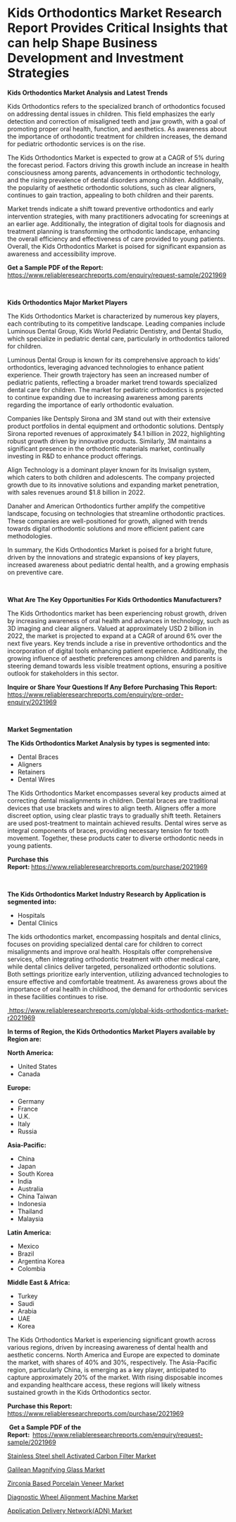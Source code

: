 <p><h1>Kids Orthodontics Market Research Report Provides Critical Insights that can help Shape Business Development and Investment Strategies</h1></p><p><strong>Kids Orthodontics Market Analysis and Latest Trends</strong></p>
<p><p>Kids Orthodontics refers to the specialized branch of orthodontics focused on addressing dental issues in children. This field emphasizes the early detection and correction of misaligned teeth and jaw growth, with a goal of promoting proper oral health, function, and aesthetics. As awareness about the importance of orthodontic treatment for children increases, the demand for pediatric orthodontic services is on the rise.</p><p>The Kids Orthodontics Market is expected to grow at a CAGR of 5% during the forecast period. Factors driving this growth include an increase in health consciousness among parents, advancements in orthodontic technology, and the rising prevalence of dental disorders among children. Additionally, the popularity of aesthetic orthodontic solutions, such as clear aligners, continues to gain traction, appealing to both children and their parents. </p><p>Market trends indicate a shift toward preventive orthodontics and early intervention strategies, with many practitioners advocating for screenings at an earlier age. Additionally, the integration of digital tools for diagnosis and treatment planning is transforming the orthodontic landscape, enhancing the overall efficiency and effectiveness of care provided to young patients. Overall, the Kids Orthodontics Market is poised for significant expansion as awareness and accessibility improve.</p></p>
<p><strong>Get a Sample PDF of the Report:&nbsp;</strong> <a href="https://www.reliableresearchreports.com/enquiry/request-sample/2021969?utm_campaign=40&utm_medium=2&utm_source=Github&utm_content=ia&utm_term=28102024&utm_id=kids-orthodontics">https://www.reliableresearchreports.com/enquiry/request-sample/2021969</a></p>
<p>&nbsp;</p>
<p><strong>Kids Orthodontics Major Market Players</strong></p>
<p><p>The Kids Orthodontics Market is characterized by numerous key players, each contributing to its competitive landscape. Leading companies include Luminous Dental Group, Kids World Pediatric Dentistry, and Dental Studio, which specialize in pediatric dental care, particularly in orthodontics tailored for children.</p><p>Luminous Dental Group is known for its comprehensive approach to kids’ orthodontics, leveraging advanced technologies to enhance patient experience. Their growth trajectory has seen an increased number of pediatric patients, reflecting a broader market trend towards specialized dental care for children. The market for pediatric orthodontics is projected to continue expanding due to increasing awareness among parents regarding the importance of early orthodontic evaluation.</p><p>Companies like Dentsply Sirona and 3M stand out with their extensive product portfolios in dental equipment and orthodontic solutions. Dentsply Sirona reported revenues of approximately $4.1 billion in 2022, highlighting robust growth driven by innovative products. Similarly, 3M maintains a significant presence in the orthodontic materials market, continually investing in R&D to enhance product offerings. </p><p>Align Technology is a dominant player known for its Invisalign system, which caters to both children and adolescents. The company projected growth due to its innovative solutions and expanding market penetration, with sales revenues around $1.8 billion in 2022.</p><p>Danaher and American Orthodontics further amplify the competitive landscape, focusing on technologies that streamline orthodontic practices. These companies are well-positioned for growth, aligned with trends towards digital orthodontic solutions and more efficient patient care methodologies.</p><p>In summary, the Kids Orthodontics Market is poised for a bright future, driven by the innovations and strategic expansions of key players, increased awareness about pediatric dental health, and a growing emphasis on preventive care.</p></p>
<p>&nbsp;</p>
<p><strong>What Are The Key Opportunities For Kids Orthodontics Manufacturers?</strong></p>
<p><p>The Kids Orthodontics market has been experiencing robust growth, driven by increasing awareness of oral health and advances in technology, such as 3D imaging and clear aligners. Valued at approximately USD 2 billion in 2022, the market is projected to expand at a CAGR of around 6% over the next five years. Key trends include a rise in preventive orthodontics and the incorporation of digital tools enhancing patient experience. Additionally, the growing influence of aesthetic preferences among children and parents is steering demand towards less visible treatment options, ensuring a positive outlook for stakeholders in this sector.</p></p>
<p><strong>Inquire or Share Your Questions If Any Before Purchasing This Report:</strong> <a href="https://www.reliableresearchreports.com/enquiry/pre-order-enquiry/2021969?utm_campaign=40&utm_medium=2&utm_source=Github&utm_content=ia&utm_term=28102024&utm_id=kids-orthodontics">https://www.reliableresearchreports.com/enquiry/pre-order-enquiry/2021969</a></p>
<p>&nbsp;</p>
<p><strong>Market Segmentation</strong></p>
<p><strong>The Kids Orthodontics Market Analysis by types is segmented into:</strong></p>
<p><ul><li>Dental Braces</li><li>Aligners</li><li>Retainers</li><li>Dental Wires</li></ul></p>
<p><p>The Kids Orthodontics Market encompasses several key products aimed at correcting dental misalignments in children. Dental braces are traditional devices that use brackets and wires to align teeth. Aligners offer a more discreet option, using clear plastic trays to gradually shift teeth. Retainers are used post-treatment to maintain achieved results. Dental wires serve as integral components of braces, providing necessary tension for tooth movement. Together, these products cater to diverse orthodontic needs in young patients.</p></p>
<p><strong>Purchase this Report:&nbsp;</strong><a href="https://www.reliableresearchreports.com/purchase/2021969?utm_campaign=40&utm_medium=2&utm_source=Github&utm_content=ia&utm_term=28102024&utm_id=kids-orthodontics">https://www.reliableresearchreports.com/purchase/2021969</a></p>
<p>&nbsp;</p>
<p><strong>The Kids Orthodontics Market Industry Research by Application is segmented into:</strong></p>
<p><ul><li>Hospitals</li><li>Dental Clinics</li></ul></p>
<p><p>The kids orthodontics market, encompassing hospitals and dental clinics, focuses on providing specialized dental care for children to correct misalignments and improve oral health. Hospitals offer comprehensive services, often integrating orthodontic treatment with other medical care, while dental clinics deliver targeted, personalized orthodontic solutions. Both settings prioritize early intervention, utilizing advanced technologies to ensure effective and comfortable treatment. As awareness grows about the importance of oral health in childhood, the demand for orthodontic services in these facilities continues to rise.</p></p>
<p><a href="https://www.reliableresearchreports.com/global-kids-orthodontics-market-r2021969?utm_campaign=40&utm_medium=2&utm_source=Github&utm_content=ia&utm_term=28102024&utm_id=kids-orthodontics">&nbsp;https://www.reliableresearchreports.com/global-kids-orthodontics-market-r2021969</a></p>
<p><strong>In terms of Region, the Kids Orthodontics Market Players available by Region are:</strong></p>
<p>
    <p> <strong> North America: </strong>
        <ul>
            <li>United States</li>
            <li>Canada</li>
        </ul>
        </p> 
    <p> <strong> Europe: </strong>
        <ul>
            <li>Germany</li>
            <li>France</li>
            <li>U.K.</li>
            <li>Italy</li>
            <li>Russia</li>
        </ul>
        </p> 
    <p> <strong> Asia-Pacific: </strong>
        <ul>
            <li>China</li>
            <li>Japan</li>
            <li>South Korea</li>
            <li>India</li>
            <li>Australia</li>
            <li>China Taiwan</li>
            <li>Indonesia</li>
            <li>Thailand</li>
            <li>Malaysia</li>
        </ul>
        </p> 
    <p> <strong> Latin America: </strong>
        <ul>
            <li>Mexico</li>
            <li>Brazil</li>
            <li>Argentina Korea</li>
            <li>Colombia</li>
        </ul>
        </p> 
    <p> <strong> Middle East & Africa: </strong>
        <ul>
            <li>Turkey</li>
            <li>Saudi</li>
            <li>Arabia</li>
            <li>UAE</li>
            <li>Korea</li>
        </ul>
    </p>
    </p>
<p><p>The Kids Orthodontics Market is experiencing significant growth across various regions, driven by increasing awareness of dental health and aesthetic concerns. North America and Europe are expected to dominate the market, with shares of 40% and 30%, respectively. The Asia-Pacific region, particularly China, is emerging as a key player, anticipated to capture approximately 20% of the market. With rising disposable incomes and expanding healthcare access, these regions will likely witness sustained growth in the Kids Orthodontics sector.</p></p>
<p><strong>Purchase this Report: </strong><a href="https://www.reliableresearchreports.com/purchase/2021969?utm_campaign=40&utm_medium=2&utm_source=Github&utm_content=ia&utm_term=28102024&utm_id=kids-orthodontics">https://www.reliableresearchreports.com/purchase/2021969</a></p>
<p>&nbsp;<strong>Get a Sample PDF of the Report:&nbsp;&nbsp;</strong><a href="https://www.reliableresearchreports.com/enquiry/request-sample/2021969?utm_campaign=40&utm_medium=2&utm_source=Github&utm_content=ia&utm_term=28102024&utm_id=kids-orthodontics">https://www.reliableresearchreports.com/enquiry/request-sample/2021969</a></p>
<p><strong></strong></p>
<p><p><a href="https://issuu.com/reportprime-2/docs/stainless-steel-shell-activated-car_78ff4b9ad72271?utm_campaign=40&utm_medium=2&utm_source=Github&utm_content=ia&utm_term=28102024&utm_id=kids-orthodontics">Stainless Steel shell Activated Carbon Filter Market</a></p><p><a href="https://github.com/michaelhall412/Market-Research-Report-List-1/blob/main/galilean-magnifying-glass-market.md?utm_campaign=40&utm_medium=2&utm_source=Github&utm_content=ia&utm_term=28102024&utm_id=kids-orthodontics">Galilean Magnifying Glass Market</a></p><p><a href="https://github.com/darcy8m10dupre/Market-Research-Report-List-1/blob/main/zirconia-based-porcelain-veneer-market.md?utm_campaign=40&utm_medium=2&utm_source=Github&utm_content=ia&utm_term=28102024&utm_id=kids-orthodontics">Zirconia Based Porcelain Veneer Market</a></p><p><a href="https://issuu.com/reportprime-2/docs/diagnostic-wheel-alignment-machine-_a11c4494d260c9?utm_campaign=40&utm_medium=2&utm_source=Github&utm_content=ia&utm_term=28102024&utm_id=kids-orthodontics">Diagnostic Wheel Alignment Machine Market</a></p><p><a href="https://www.linkedin.com/pulse/key-drivers-application-delivery-networkadn-market-trends-future-vbd4e?trk=public_post_embed_feed-article-content&utm_campaign=40&utm_medium=2&utm_source=Github&utm_content=ia&utm_term=28102024&utm_id=kids-orthodontics">Application Delivery Network(ADN) Market</a></p></p>